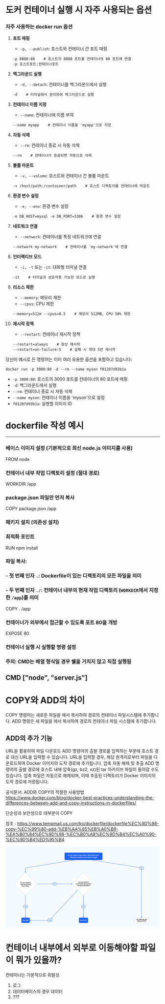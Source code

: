 # 도커 컨테이너 실행 시 자주 사용되는 옵션


### 자주 사용하는 docker run 옵션

1. **포트 매핑**
   - `-p, --publish`: 호스트와 컨테이너 간 포트 매핑
   ```
   -p 8080:80    # 호스트의 8080 포트를 컨테이너의 80 포트에 연결
   -p 호스트포트:컨테이너포트
   ```

2. **백그라운드 실행**
   - `-d, --detach`: 컨테이너를 백그라운드에서 실행
   ```
   -d    # 터미널에서 분리하여 백그라운드로 실행
   ```

3. **컨테이너 이름 지정**
   - `--name`: 컨테이너에 이름 부여
   ```
   --name myapp    # 컨테이너 이름을 'myapp'으로 지정
   ```

4. **자동 삭제**
   - `--rm`: 컨테이너 종료 시 자동 삭제
   ```
   --rm    # 컨테이너가 종료되면 자동으로 삭제
   ```

5. **볼륨 마운트**
   - `-v, --volume`: 호스트와 컨테이너 간 볼륨 마운트
   ```
   -v /host/path:/container/path    # 호스트 디렉토리를 컨테이너에 마운트
   ```

6. **환경 변수 설정**
   - `-e, --env`: 환경 변수 설정
   ```
   -e DB_HOST=mysql -e DB_PORT=3306    # 환경 변수 설정
   ```

7. **네트워크 연결**
   - `--network`: 컨테이너를 특정 네트워크에 연결
   ```
   --network my-network    # 컨테이너를 'my-network'에 연결
   ```

8. **인터랙티브 모드**
   - `-i, -t` 또는 `-it`: 대화형 터미널 연결
   ```
   -it    # 터미널과 상호작용 가능한 모드로 실행
   ```

9. **리소스 제한**
   - `--memory`: 메모리 제한
   - `--cpus`: CPU 제한
   ```
   --memory=512m --cpus=0.5    # 메모리 512MB, CPU 50% 제한
   ```

10. **재시작 정책**
    - `--restart`: 컨테이너 재시작 정책
    ```
    --restart=always    # 항상 재시작
    --restart=on-failure:5    # 실패 시 최대 5번 재시작
    ```

당신이 예시로 든 명령어는 이미 여러 유용한 옵션을 포함하고 있습니다:
```
docker run -p 3000:80 -d --rm --name myson f01287d93b1a
```
- `-p 3000:80`: 호스트의 3000 포트를 컨테이너의 80 포트에 매핑
- `-d`: 백그라운드에서 실행
- `--rm`: 컨테이너 종료 시 자동 삭제
- `--name myson`: 컨테이너 이름을 'myson'으로 설정
- `f01287d93b1a`: 실행할 이미지 ID



# dockerfile 작성 예시
---------------------
### 베이스 이미지 설정 (기본적으로 최신 node.js 이미지를 사용)
FROM node

### 컨테이너 내부 작업 디렉토리 설정 (절대 경로)
WORKDIR /app

### package.json 파일만 먼저 복사
COPY package.json /app

### 패키지 설치 (의존성 설치)
### 최적화 포인트
RUN npm install

### 파일 복사: 
### - 첫 번째 인자 `.`: Dockerfile이 있는 디렉토리의 모든 파일을 의미
### - 두 번째 인자 `./`: 컨테이너 내부의 현재 작업 디렉토리 (`WORKDIR`에서 지정한 `/app`)를 의미
COPY . /app

### 컨테이너가 외부에서 접근할 수 있도록 포트 80을 개방
EXPOSE 80

### 컨테이너 실행 시 실행할 명령 설정
### 주의: CMD는 배열 형식일 경우 쉘을 거치지 않고 직접 실행됨
CMD ["node", "server.js"]
------------------------------------------

# COPY와 ADD의 차이 

COPY 명령어는 새로운 파일을 에서 복사하여 경로의 컨테이너 파일시스템에 추가합니다.
ADD 명령은 새 파일을 에서 복사하여 경로의 컨테이너 파일 시스템에 추가합니다.

## ADD의 추가 기능
URL을 활용하여 파일 다운로드
ADD 명령어의 출발 경로를 입력하는 부분에 호스트 경로 대신 URL을 입력할 수 있습니다.
URL을 입력할 경우, 해당 원격지로부터 파일을 다운로드하여 Docker 이미지의 도작 경로에 추가됩니다.
압축 자동 해제 및 추출
ADD 명령어의 출발 경로에 호스트 내에 압축(gz, bz2, xz)된 tar 아카이브 파일이 들어갈 수도 있습니다.
압축 파일은 자동으로 해제되며, 이때 추출된 디렉토리가 Docker 이미지의 도착 경로에 저장됩니다.

공식문서: ADD와 COPY의 적절한 사용방법
https://www.docker.com/blog/docker-best-practices-understanding-the-differences-between-add-and-copy-instructions-in-dockerfiles/


단순성과 보안성으로 대부분이 COPY 


참조 :
https://www.tempmail.us.com/ko/dockerfile/dockerfile%EC%9D%98-copy-%EC%99%80-add-%EB%AA%85%EB%A0%B9-%EA%B0%84%EC%9D%98-%EC%B0%A8%EC%9D%B4%EC%A0%90-%EC%9D%B4%ED%95%B4

![alt text](image-1.png)

# 컨테이너 내부에서 외부로 이동해야할 파일이 뭐가 있을까?

컨테이너는 기본적으로 휘발성.

1. 로그
2. 데이터베이스의 경우 데이터
3. ???